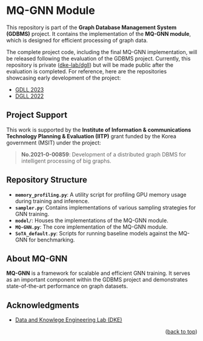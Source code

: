 

# MQ-GNN Module

This repository is part of the **Graph Database Management System (GDBMS)** project. It contains the implementation of the **MQ-GNN module**, which is designed for efficient processing of graph data.

The complete project code, including the final MQ-GNN implementation, will be released following the evaluation of the GDBMS project. Currently, this repository is private ([dke-lab/dgll](https://github.com/dke-lab/dgll)) but will be made public after the evaluation is completed. For reference, here are the repositories showcasing early development of the project:

- [GDLL 2023](https://github.com/ahj6377/GDLL2023)  
- [DGLL 2022](https://github.com/dke-lab/DGLL-2022)  



## Project Support

This work is supported by the **Institute of Information & communications Technology Planning & Evaluation (IITP)** grant funded by the Korea government (MSIT) under the project:

> **No.2021-0-00859**: Development of a distributed graph DBMS for intelligent processing of big graphs.

## Repository Structure

- **`memory_profiling.py`**: A utility script for profiling GPU memory usage during training and inference.
- **`sampler.py`**: Contains implementations of various sampling strategies for GNN training.
- **`model/`**: Houses the implementations of the MQ-GNN module.
- **`MQ-GNN.py`**: The core implementation of the MQ-GNN module.
- **`SoTA_default.py`**: Scripts for running baseline models against the MQ-GNN for benchmarking.

## About MQ-GNN

**MQ-GNN** is a framework for scalable and efficient GNN training. It serves as an important component within the GDBMS project and demonstrates state-of-the-art performance on graph datasets.

<!-- ACKNOWLEDGMENTS -->
## Acknowledgments
* [Data and Knowlege Engineering Lab (DKE)](http://dke.khu.ac.kr/)
<p align="right">(<a href="#top">back to top</a>)</p>
